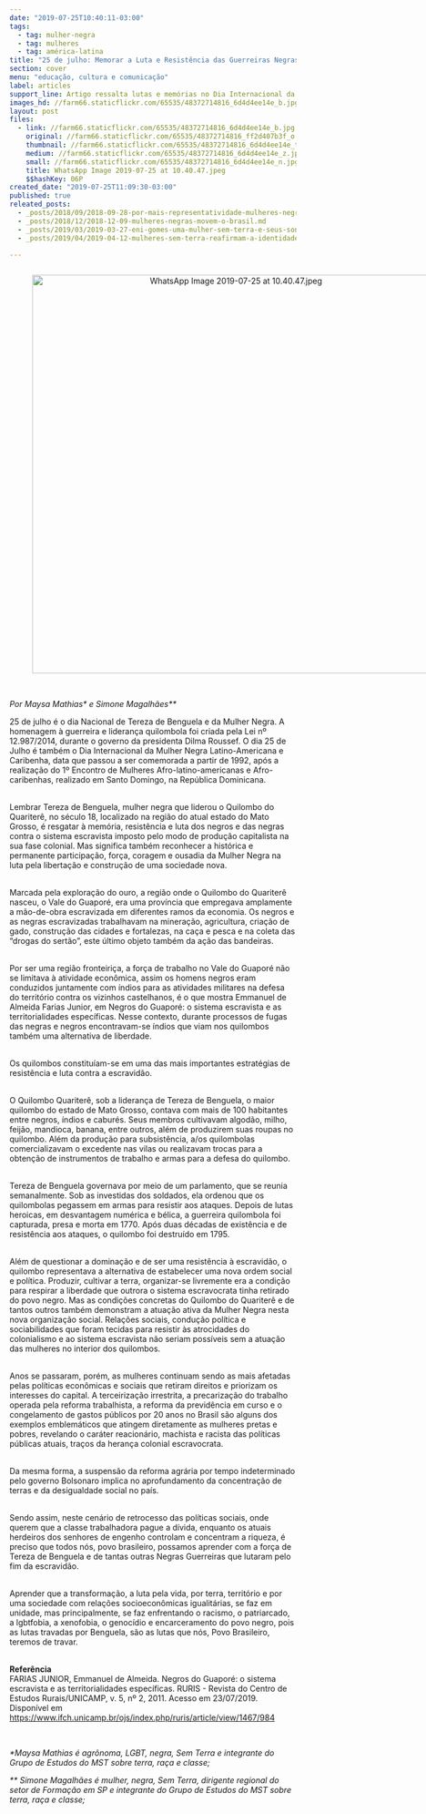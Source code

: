 ```yaml
---
date: "2019-07-25T10:40:11-03:00"
tags:
  - tag: mulher-negra
  - tag: mulheres
  - tag: américa-latina
title: "25 de julho: Memorar a Luta e Resistência das Guerreiras Negras"
section: cover
menu: "educação, cultura e comunicação"
label: articles
support_line: Artigo ressalta lutas e memórias no Dia Internacional da Mulher Negra Latino-Americana e Caribenha
images_hd: //farm66.staticflickr.com/65535/48372714816_6d4d4ee14e_b.jpg
layout: post
files:
  - link: //farm66.staticflickr.com/65535/48372714816_6d4d4ee14e_b.jpg
    original: //farm66.staticflickr.com/65535/48372714816_ff2d407b3f_o.jpg
    thumbnail: //farm66.staticflickr.com/65535/48372714816_6d4d4ee14e_t.jpg
    medium: //farm66.staticflickr.com/65535/48372714816_6d4d4ee14e_z.jpg
    small: //farm66.staticflickr.com/65535/48372714816_6d4d4ee14e_n.jpg
    title: WhatsApp Image 2019-07-25 at 10.40.47.jpeg
    $$hashKey: 06P
created_date: "2019-07-25T11:09:30-03:00"
published: true
releated_posts:
  - _posts/2018/09/2018-09-28-por-mais-representatividade-mulheres-negras-lancam-pre-candidaturas-ao-legislativo.md
  - _posts/2018/12/2018-12-09-mulheres-negras-movem-o-brasil.md
  - _posts/2019/03/2019-03-27-eni-gomes-uma-mulher-sem-terra-e-seus-sonhos-coletivos.md
  - _posts/2019/04/2019-04-12-mulheres-sem-terra-reafirmam-a-identidade-revolucionaria-em-curso.md

---
```

<div style="text-align:center">
<figure class="image" style="display:inline-block"><img alt="WhatsApp Image 2019-07-25 at 10.40.47.jpeg" height="700" src="//farm66.staticflickr.com/65535/48372714816_6d4d4ee14e_b.jpg" width="700" />
<figcaption></figcaption>
</figure>
</div>

<p><br />
<em>Por&nbsp;Maysa Mathias* e&nbsp;Simone Magalh&atilde;es**</em></p>

<p>25 de julho &eacute; o dia Nacional de Tereza de Benguela e da Mulher Negra. A homenagem &agrave; guerreira e lideran&ccedil;a quilombola foi criada pela Lei n&ordm; 12.987/2014, durante o governo da presidenta Dilma Roussef. O dia 25 de Julho &eacute; tamb&eacute;m o Dia Internacional da Mulher Negra Latino-Americana e Caribenha, data que passou a ser comemorada a partir de 1992, ap&oacute;s a realiza&ccedil;&atilde;o do 1&ordm; Encontro de Mulheres Afro-latino-americanas e Afro-caribenhas, realizado em Santo Domingo, na Rep&uacute;blica Dominicana.</p>

<p><br />
Lembrar Tereza de Benguela, mulher negra que liderou o Quilombo do Quariter&ecirc;, no s&eacute;culo 18, localizado na regi&atilde;o do atual estado do Mato Grosso, &eacute; resgatar &agrave; mem&oacute;ria, resist&ecirc;ncia e luta dos negros e das negras contra o sistema escravista imposto pelo modo de produ&ccedil;&atilde;o capitalista na sua fase colonial. Mas significa tamb&eacute;m reconhecer a hist&oacute;rica e permanente participa&ccedil;&atilde;o, for&ccedil;a, coragem e ousadia da Mulher Negra na luta pela liberta&ccedil;&atilde;o e constru&ccedil;&atilde;o de uma sociedade nova.</p>

<p><br />
Marcada pela explora&ccedil;&atilde;o do ouro, a regi&atilde;o onde o Quilombo do Quariter&ecirc; nasceu, o Vale do Guapor&eacute;, era uma prov&iacute;ncia que empregava amplamente a m&atilde;o-de-obra escravizada em diferentes ramos da economia. Os negros e as negras escravizadas trabalhavam na minera&ccedil;&atilde;o, agricultura, cria&ccedil;&atilde;o de gado, constru&ccedil;&atilde;o das cidades e fortalezas, na ca&ccedil;a e pesca e na coleta das &ldquo;drogas do sert&atilde;o&rdquo;, este &uacute;ltimo objeto tamb&eacute;m da a&ccedil;&atilde;o das bandeiras.&nbsp;</p>

<p><br />
Por ser uma regi&atilde;o fronteiri&ccedil;a, a for&ccedil;a de trabalho no Vale do Guapor&eacute; n&atilde;o se limitava &agrave; atividade econ&ocirc;mica, assim os homens negros eram conduzidos juntamente com &iacute;ndios para as atividades militares na defesa do territ&oacute;rio contra os vizinhos castelhanos, &eacute; o que mostra Emmanuel de Almeida Farias Junior, em Negros do Guapor&eacute;: o sistema escravista e as territorialidades espec&iacute;ficas. Nesse contexto, durante processos de fugas das negras e negros encontravam-se &iacute;ndios que viam nos quilombos tamb&eacute;m uma alternativa de liberdade.&nbsp;</p>

<p><br />
Os quilombos constitu&iacute;am-se em uma das mais importantes estrat&eacute;gias de resist&ecirc;ncia e luta contra a escravid&atilde;o.&nbsp;&nbsp;</p>

<p><br />
O Quilombo Quariter&ecirc;, sob a lideran&ccedil;a de Tereza de Benguela, o maior quilombo do estado de Mato Grosso, contava com mais de 100 habitantes entre negros, &iacute;ndios e cabur&eacute;s. Seus membros cultivavam algod&atilde;o, milho, feij&atilde;o, mandioca, banana, entre outros, al&eacute;m de produzirem suas roupas no quilombo. Al&eacute;m da produ&ccedil;&atilde;o para subsist&ecirc;ncia, a/os quilombolas comercializavam o excedente nas vilas ou realizavam trocas para a obten&ccedil;&atilde;o de instrumentos de trabalho e armas para a defesa do quilombo.&nbsp;</p>

<p><br />
Tereza de Benguela governava por meio de um parlamento, que se reunia semanalmente. Sob as investidas dos soldados, ela ordenou que os quilombolas pegassem em armas para resistir aos ataques. Depois de lutas heroicas, em desvantagem num&eacute;rica e b&eacute;lica, a guerreira quilombola foi capturada, presa e morta em 1770. Ap&oacute;s duas d&eacute;cadas de exist&ecirc;ncia e de resist&ecirc;ncia aos ataques, o quilombo foi destru&iacute;do em 1795.&nbsp;</p>

<p><br />
Al&eacute;m de questionar a domina&ccedil;&atilde;o e de ser uma resist&ecirc;ncia &agrave; escravid&atilde;o, o quilombo representava a alternativa de estabelecer uma nova ordem social e pol&iacute;tica. Produzir, cultivar a terra, organizar-se livremente era a condi&ccedil;&atilde;o para respirar a liberdade que outrora o sistema escravocrata tinha retirado do povo negro. Mas as condi&ccedil;&otilde;es concretas do Quilombo do Quariter&ecirc; e de tantos outros tamb&eacute;m demonstram a atua&ccedil;&atilde;o ativa da Mulher Negra nesta nova organiza&ccedil;&atilde;o social. Rela&ccedil;&otilde;es sociais, condu&ccedil;&atilde;o pol&iacute;tica e sociabilidades que foram tecidas para resistir &agrave;s atrocidades do colonialismo e ao sistema escravista n&atilde;o seriam poss&iacute;veis sem a atua&ccedil;&atilde;o das mulheres no interior dos quilombos.&nbsp;</p>

<p><br />
Anos se passaram, por&eacute;m, as mulheres continuam sendo as mais afetadas pelas pol&iacute;ticas econ&ocirc;micas e sociais que retiram direitos e priorizam os interesses do capital. A terceiriza&ccedil;&atilde;o irrestrita, a precariza&ccedil;&atilde;o do trabalho operada pela reforma trabalhista, a reforma da previd&ecirc;ncia em curso e o congelamento de gastos p&uacute;blicos por 20 anos no Brasil s&atilde;o alguns dos exemplos emblem&aacute;ticos que atingem diretamente as mulheres pretas e pobres, revelando o car&aacute;ter reacion&aacute;rio, machista e racista das pol&iacute;ticas p&uacute;blicas atuais, tra&ccedil;os da heran&ccedil;a colonial escravocrata.&nbsp;</p>

<p><br />
Da mesma forma, a suspens&atilde;o da reforma agr&aacute;ria por tempo indeterminado pelo governo Bolsonaro implica no aprofundamento da concentra&ccedil;&atilde;o de terras e da desigualdade social no pa&iacute;s.</p>

<p><br />
Sendo assim, neste cen&aacute;rio de retrocesso das pol&iacute;ticas sociais, onde querem que a classe trabalhadora pague a d&iacute;vida, enquanto os atuais herdeiros dos senhores de engenho controlam e concentram a riqueza, &eacute; preciso que todos n&oacute;s, povo brasileiro, possamos aprender com a for&ccedil;a de Tereza de Benguela e de tantas outras Negras Guerreiras que lutaram pelo fim da escravid&atilde;o.&nbsp;</p>

<p><br />
Aprender que a transforma&ccedil;&atilde;o, a luta pela vida, por terra, territ&oacute;rio e por uma sociedade com rela&ccedil;&otilde;es socioecon&ocirc;micas igualit&aacute;rias, se faz em unidade, mas principalmente, se faz enfrentando o racismo, o patriarcado, a lgbtfobia, a xenofobia, o genoc&iacute;dio e encarceramento do povo negro, pois as lutas travadas por Benguela, s&atilde;o as lutas que n&oacute;s, Povo Brasileiro, teremos de travar.</p>

<p><br />
<strong>Refer&ecirc;ncia</strong><br />
FARIAS JUNIOR, Emmanuel de Almeida. Negros do Guapor&eacute;: o sistema escravista e as territorialidades espec&iacute;ficas. RURIS - Revista do Centro de Estudos Rurais/UNICAMP, v. 5, n&ordm; 2, 2011. Acesso em 23/07/2019. Dispon&iacute;vel em <a href="https://www.ifch.unicamp.br/ojs/index.php/ruris/article/view/1467/984">https://www.ifch.unicamp.br/ojs/index.php/ruris/article/view/1467/984</a></p>

<p>&nbsp;</p>

<p><em>*Maysa Mathias &eacute; agr&ocirc;noma, LGBT, negra, Sem Terra e integrante do Grupo de Estudos do MST sobre terra, ra&ccedil;a e classe; </em></p>

<p><em>** Simone Magalh&atilde;es &eacute;&nbsp;mulher, negra, Sem Terra, dirigente regional do setor de Forma&ccedil;&atilde;o em SP e integrante do Grupo de Estudos do MST sobre terra, ra&ccedil;a e classe;</em></p>
